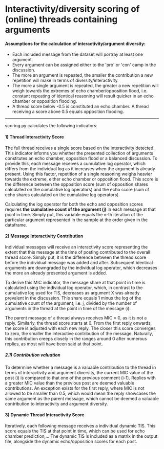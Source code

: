 # Interactivity/diversity scoring of (online) threads containing arguments

#### Assumptions for the calculation of interactivity/argument diversity:
* Each included message from the dataset will portray at least one argument.
* Every argument can be assigned either to the 'pro' or 'con' camp in the discussion.
* The more an argument is repeated, the smaller the contribution a new repetition will make in terms of diversity/interactivity.
* The more a single argument is repeated, the greater a new repetition will weigh towards the extremes of echo chamber/opposition flood, i.e. constant repeating of identical reasoning will result quicker in an echo chamber or opposition flooding.
* A thread score below -0.5 is constituted an echo chamber. A thread receiving a score above 0.5 equals opposition flooding.


________________________________________________________________________________________________________________________________________________



scoring.py calculates the following indicators:


#### 1) Thread Interactivity Score

The full thread receives a single score based on the interactivity detected. This indicator informs you whether the presented collection of arguments constitutes an echo chamber, opposition flood or a balanced discussion. 
To provide this, each message receives a cumulative log operator, which differs from the individual log as it increases when the argument is already present. Using this factor, repetition of a single reasoning weighs heavier towards the extreme, either echo chamber or opposition flood.
This score is the difference between the opposition score (sum of opposition shares calculated on the cumulative log operators) and the echo score (sum of echo shares calculated on the cumulative log operators).

Calculating the log operator for both the echo and opposition scores requires **the cumulative count of the argument (j)** in each message at that point in time. Simply put, this variable equals the n-th iteration of the particular argument represented in the sample at the order given in the dataframe.


#### 2) Message Interactivity Contribution

Individual messages will receive an interactivity score representing the extent that this message at the time of posting contributed to the overall thread score. Simply put, it is the difference between the thread score before the individual message was added and after. Subsequent identical arguments are downgraded by the individual log operator, which decreases the more an already presented argument is added. 

To derive this MIC indicator, the message share at that point in time  is calculated using the individual log operator, which, in contrast to the cumulative log used for TIS, decreases as argument X was already prevalent in the discussion. This share equals 1 minus the log of the cumulative count of the argument, i.e. j, divided by the number of arguments in the thread at the point in time of the message (i).

The parent message of a thread always receives MIC = 0, as it is not a reply. Similarly, the thread score starts at 0. From the first reply onwards, the score is adjusted with each new reply. The closer this score converges to zero, the smaller the interactive contribution of the message. Naturally, this contribution creeps closely in the ranges around 0 after numerous replies, as most will have been said at that point. 


##### 2.1) Contribution valuation

To determine whether a message is a valuable contribution to the thread in terms of interactivity and argument diversity, the current MIC value of the post (i) is compared to that one of the previous comment (i-1). Replies with a greater MIC value than the previous post are deemed valuable contributions. An exception exists for the first reply, where MIC is not allowed to be smaller than 0.5, which would mean the reply showcases the same argument as the parent message, which cannot be deemed a valuable contribution to interactivity and argument diversity. 


#### 3) Dynamic Thread Interactivity Score

Iteratively, each following message receives a individual dynamic TIS. This score equals the TIS at that point in time, which can be used for echo chamber prediction,...
The dynamic TIS is included as a matrix in the output file, alongside the dynamic echo/opposition scores for each post.

